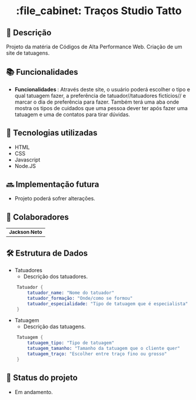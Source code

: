 <h1 align="center">:file_cabinet: Traços Studio Tatto</h1>

## :memo: Descrição
Projeto da matéria de Códigos de Alta Performance Web. Criação de um site de tatuagens.

## :books: Funcionalidades
* <b>Funcionalidades </b>: Através deste site, o usuário poderá escolher o tipo e qual tatuagem fazer, a preferência de tatuador//tatuadores fictícios// e marcar o dia de preferência para fazer. Também terá uma aba onde mostra os tipos de cuidados que uma pessoa dever ter após fazer uma tatuagem e uma de contatos para tirar dúvidas. 

## :wrench: Tecnologias utilizadas
* HTML
* CSS
* Javascript
* Node.JS

## :soon: Implementação futura
* Projeto poderá sofrer alterações.

## :handshake: Colaboradores
<table>
  <tr>
    <td align="center">
      <a href="https://github.com/zenzei02">
        <sub>
          <b>Jackson Neto</b>
        </sub>
      </a>
    </td>
  </tr>
</table>

## :hammer_and_wrench: Estrutura de Dados
- Tatuadores
  - Descrição dos tatuadores.

```s
    Tatuador {
        tatuador_name: "Nome do tatuador"
        tatuador_formação: "Onde/como se formou"
        tatuador_especialidade: "Tipo de tatuagem que é especialista"
    }
```

- Tatuagem
  - Descrição das tatuagens.

```s
    Tatuagem {
        tatuagem_tipo: "Tipo de tatuagem"
        tatuagem_tamanho: "Tamanho da tatuagem que o cliente quer"
        tatuagem_traço: "Escolher entre traço fino ou grosso"
    }
```

## :dart: Status do projeto
* Em andamento.
